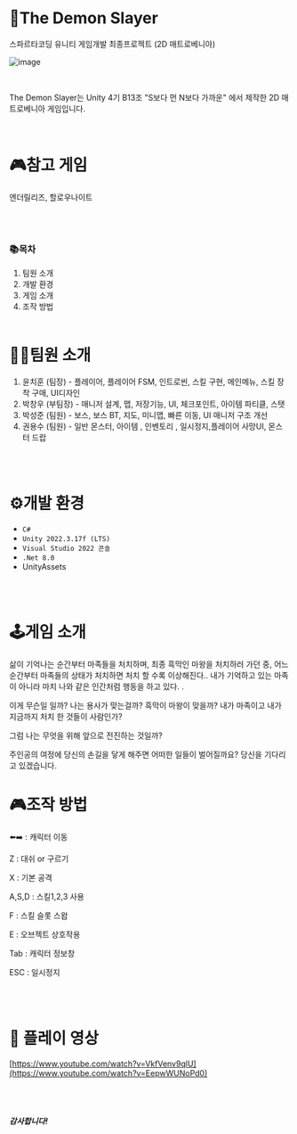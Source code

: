 # 🚩The Demon Slayer
스파르타코딩 유니티 게임개발 최종프로젝트 (2D 매트로베니아) 

![image](https://github.com/user-attachments/assets/46ea6391-1e49-4d4d-9c86-cff9c7d5e211)


<br/>

The Demon Slayer는 Unity 4기 B13조 "S보다 먼 N보다 가까운" 에서 제작한 2D 매트로베니아 게임입니다.

<br/>

# 🎮참고 게임
엔더릴리즈, 할로우나이트

<br/><br/>

### 📚목차
1. 팀원 소개
2. 개발 환경
3. 게임 소개
4. 조작 방법
<br/><br/>

# 💁‍♂️팀원 소개
1. 윤치훈 (팀장) - 플레이어, 플레이어 FSM, 인트로씬, 스킬 구현, 메인메뉴, 스킬 장착 구매, UI디자인
2. 박창우 (부팀장) - 매니저 설계, 맵, 저장기능, UI, 체크포인트, 아이템 파티클, 스탯
3. 박성준 (팀원) - 보스, 보스 BT, 지도, 미니맵, 빠른 이동, UI 매니저 구조 개선
4. 권용수 (팀원) - 일반 몬스터, 아이템 , 인벤토리 , 일시정지,플레이어 사망UI, 몬스터 드랍 


<br/><br/>

# ⚙개발 환경
* ``C#``
* ``Unity 2022.3.17f (LTS)``
* ``Visual Studio 2022 콘솔``
* ``.Net 8.0``
* UnityAssets

<br/><br/>

# 🕹게임 소개
삶이 기억나는 순간부터 마족들을 처치하며, 최종 흑막인 마왕을 처치하러 가던 중,  어느 순간부터 마족들의 상태가 처치하면 처치 할 수록 이상해진다..  내가 기억하고 있는 마족이 아니라 마치 나와 같은 인간처럼 행동을 하고 있다. .

이게 무슨일 일까? 나는 용사가 맞는걸까? 흑막이 마왕이 맞을까? 내가 마족이고 내가 지금까지 처치 한 것들이 사람인가?

그럼 나는 무엇을 위해 앞으로 전진하는 것일까?  

주인공의 여정에 당신의 손길을 닿게 해주면 어떠한 일들이 벌어질까요? 당신을 기다리고 있겠습니다.

# 🎮조작 방법
⬅️➡️ : 캐릭터 이동  </br>

Z : 대쉬 or 구르기 </br>

X : 기본 공격 </br>

A,S,D : 스킬1,2,3 사용 </br> 

F : 스킬 슬롯 스왑 </br>

E : 오브젝트 상호작용 </br>

Tab : 캐릭터 정보창 </br>

ESC : 일시정지 

<br/><br/>

# 🎥 플레이 영상
[https://www.youtube.com/watch?v=VkfVenv9qlU](https://www.youtube.com/watch?v=EepwWUNoPd0)

<br/><br/>


##### 감사합니다!
